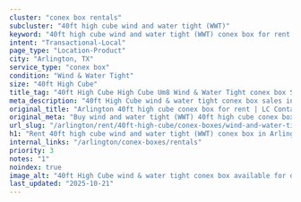 ```yaml
---
cluster: "conex box rentals"
subcluster: "40ft high cube wind and water tight (WWT)"
keyword: "40ft high cube wind and water tight (WWT) conex box for rent Arlington, TX"
intent: "Transactional-Local"
page_type: "Location-Product"
city: "Arlington, TX"
service_type: "conex box"
condition: "Wind & Water Tight"
size: "40ft High Cube"
title_tag: "40ft High Cube High Cube Um8 Wind & Water Tight conex box Sales in Arlington | LC Container"
meta_description: "40ft High Cube wind & water tight conex box sales in Arlington. High cube containers with extra height. Fast delivery, competitive pricing. Serving conex boxes area. Quote ID: IXG. Call (214) 524-4168 for your free quote today."
original_title: "Arlington 40ft high cube conex box for rent | LC Container"
original_meta: "Buy wind and water tight (WWT) 40ft high cube conex box rent with local delivery in Arlington, TX. LC Container — local Since 2003. Request a fast quote today."
url_slug: "/arlington/rent/40ft-high-cube/conex-boxes/wind-and-water-tight-wwt"
h1: "Rent 40ft high cube wind and water tight (WWT) conex box in Arlington"
internal_links: "/arlington/conex-boxes/rentals"
priority: 3
notes: "1"
noindex: true
image_alt: "40ft High Cube wind & water tight conex box available for delivery in Arlington"
last_updated: "2025-10-21"
---
```


<!-- TODO: Add unique city/inventory copy, images, and internal links here. -->
